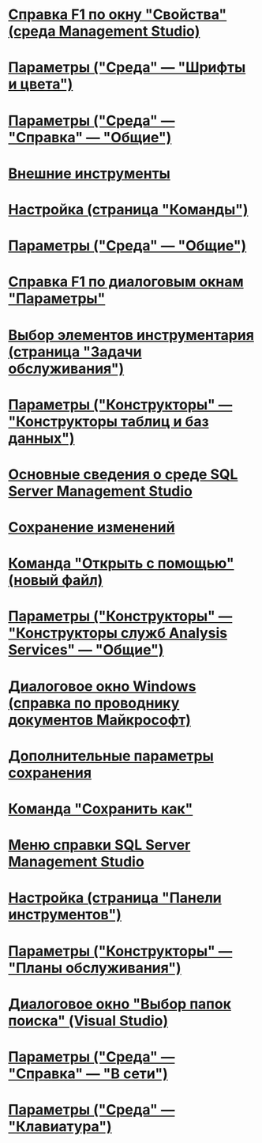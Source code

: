 # [Справка F1 по окну "Свойства" (среда Management Studio)](properties-window-f1-help-management-studio.md)
# [Параметры ("Среда" — "Шрифты и цвета")](options-environment-fonts-and-colors-page.md)
# [Параметры ("Среда" — "Справка" — "Общие")](options-environment-help-general-page.md)
# [Внешние инструменты](external-tools.md)
# [Настройка (страница "Команды")](customize-commands-page.md)
# [Параметры ("Среда" — "Общие")](options-environment-general-page.md)
# [Справка F1 по диалоговым окнам "Параметры"](options-dialog-boxes-f1-help.md)
# [Выбор элементов инструментария (страница "Задачи обслуживания")](choose-toolbox-items-maintenance-tasks-page.md)
# [Параметры ("Конструкторы" — "Конструкторы таблиц и баз данных")](options-designers-table-and-database-designers-page.md)
# [Основные сведения о среде SQL Server Management Studio](about-sql-server-management-studio.md)
# [Сохранение изменений](save-changes.md)
# [Команда "Открыть с помощью" (новый файл)](open-with-new-file.md)
# [Параметры ("Конструкторы" — "Конструкторы служб Analysis Services" — "Общие")](options-designers-analysis-services-designers-general.md)
# [Диалоговое окно Windows (справка по проводнику документов Майкрософт)](windows-dialog-box-microsoft-document-explorer-help.md)
# [Дополнительные параметры сохранения](advanced-save-options.md)
# [Команда "Сохранить как"](save-as.md)
# [Меню справки SQL Server Management Studio](sql-server-management-studio-menu-help.md)
# [Настройка (страница "Панели инструментов")](customize-toolbars-page.md)
# [Параметры ("Конструкторы" — "Планы обслуживания")](options-designers-maintenance-plans-page.md)
# [Диалоговое окно "Выбор папок поиска" (Visual Studio)](choose-search-folders-dialog-box-visual-studio.md)
# [Параметры ("Среда" — "Справка" — "В сети")](options-environment-help-online-page.md)
# [Параметры ("Среда" — "Клавиатура")](options-environment-keyboard-page.md)
